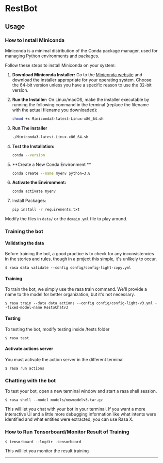 # RestBot

## Usage
### How to Install Miniconda

Miniconda is a minimal distribution of the Conda package manager, used for managing Python environments and packages.

Follow these steps to install Miniconda on your system:

1. **Download Miniconda Installer:**
   Go to the [Miniconda website](https://docs.conda.io/en/latest/miniconda.html) and download the installer appropriate for your operating system. Choose the 64-bit version unless you have a specific reason to use the 32-bit version.

2. **Run the Installer:**
   On Linux/macOS, make the installer executable by running the following command in the terminal (replace the filename with the actual filename you downloaded):
   ```sh
   chmod +x Miniconda3-latest-Linux-x86_64.sh
3. **Run The installer**
   ```sh
   ./Miniconda3-latest-Linux-x86_64.sh
4. **Test the Installation:**
   ```sh
   conda --version
5. **Create a New Conda Environment **
   ```sh
   conda create --name myenv python=3.8
6. **Activate the Environment:**
   ```sh
   conda activate myenv
7. Install Packages:
   ```sh
   pip install -r requirements.txt


Modify the files in `data/` or the `domain.yml` file to play around.

### Training the bot
#### Validating the data
Before training the bot, a good practice is to check for any inconsistencies in the stories and rules, though in a project this simple, it's unlikely to occur.
```
$ rasa data validate --config config/config-light-copy.yml
```

#### Training
To train the bot, we simply use the rasa train command. We'll provide a name to the model for better organization, but it's not necessary.
```
$ rasa train --data data_actions --config config/config-light-v3.yml --fixed-model-name RestoChatv3
```

#### Testing
To testing the bot, modify testing inside /tests folder
```
$ rasa test
```

#### Activate actions server
You must activate the action server in the different terminal
```
$ rasa run actions
```

### Chatting with the bot
To test your bot, open a new terminal window and start a rasa shell session.
```
$ rasa shell --model models/newmodelv3.tar.gz
```
This will let you chat with your bot in your terminal. If you want a more interactive UI and a little more debugging information like what intents were identified and what entities were extracted, you can use Rasa X.

### How to Run Tensorboard/Monitor Result of Training
```
$ tensorboard --logdir .tensorboard
```
This will let you monitor the result training

---
